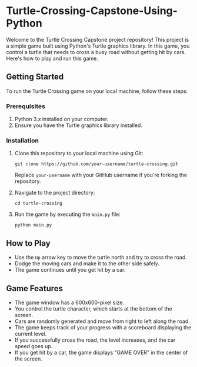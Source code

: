 # Turtle-Crossing-Capstone-Using-Python

Welcome to the Turtle Crossing Capstone project repository! This project is a simple game built using Python's Turtle graphics library. In this game, you control a turtle that needs to cross a busy road without getting hit by cars. Here's how to play and run this game.

## Getting Started

To run the Turtle Crossing game on your local machine, follow these steps:

### Prerequisites

1. Python 3.x installed on your computer.
2. Ensure you have the Turtle graphics library installed.

### Installation

1. Clone this repository to your local machine using Git:

   ```shell
   git clone https://github.com/your-username/turtle-crossing.git
   ```

   Replace `your-username` with your GitHub username if you're forking the repository.

2. Navigate to the project directory:

   ```shell
   cd turtle-crossing
   ```

3. Run the game by executing the `main.py` file:

   ```shell
   python main.py
   ```

## How to Play

- Use the `Up` arrow key to move the turtle north and try to cross the road.
- Dodge the moving cars and make it to the other side safely.
- The game continues until you get hit by a car.

## Game Features

- The game window has a 600x600-pixel size.
- You control the turtle character, which starts at the bottom of the screen.
- Cars are randomly generated and move from right to left along the road.
- The game keeps track of your progress with a scoreboard displaying the current level.
- If you successfully cross the road, the level increases, and the car speed goes up.
- If you get hit by a car, the game displays "GAME OVER" in the center of the screen.
